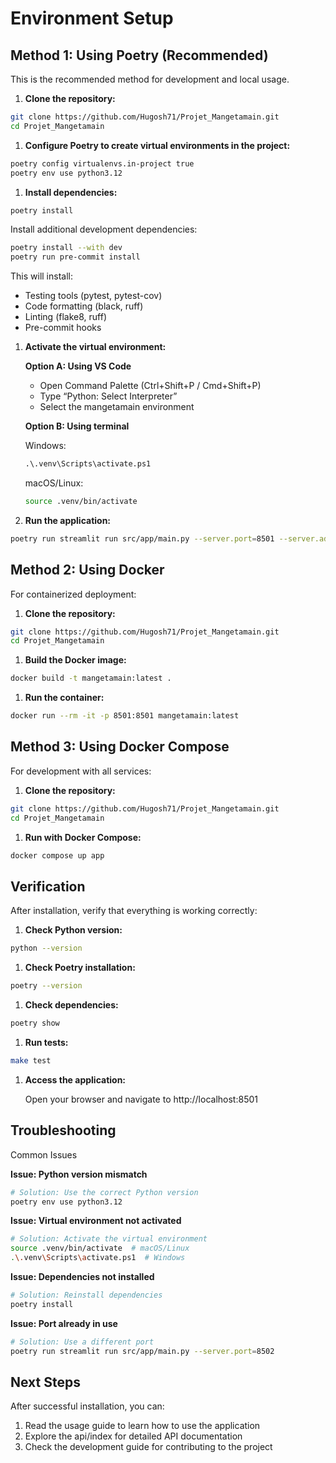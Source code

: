 # Environment Setup

## Method 1: Using Poetry (Recommended)

This is the recommended method for development and local usage.

1. **Clone the repository:**

```bash
git clone https://github.com/Hugosh71/Projet_Mangetamain.git
cd Projet_Mangetamain
```

1. **Configure Poetry to create virtual environments in the project:**

```bash
poetry config virtualenvs.in-project true
poetry env use python3.12
```

1. **Install dependencies:**

```bash
poetry install
```

Install additional development dependencies:

```bash
poetry install --with dev
poetry run pre-commit install
```

This will install:

* Testing tools (pytest, pytest-cov)
* Code formatting (black, ruff)
* Linting (flake8, ruff)
* Pre-commit hooks

1. **Activate the virtual environment:**

   **Option A: Using VS Code**
   - Open Command Palette (Ctrl+Shift+P / Cmd+Shift+P)
   - Type “Python: Select Interpreter”
   - Select the mangetamain environment

   **Option B: Using terminal**

   Windows:
   ```cmd
   .\.venv\Scripts\activate.ps1
   ```

   macOS/Linux:
   ```bash
   source .venv/bin/activate
   ```
2. **Run the application:**

```bash
poetry run streamlit run src/app/main.py --server.port=8501 --server.address=0.0.0.0
```

## Method 2: Using Docker

For containerized deployment:

1. **Clone the repository:**

```bash
git clone https://github.com/Hugosh71/Projet_Mangetamain.git
cd Projet_Mangetamain
```

1. **Build the Docker image:**

```bash
docker build -t mangetamain:latest .
```

1. **Run the container:**

```bash
docker run --rm -it -p 8501:8501 mangetamain:latest
```

## Method 3: Using Docker Compose

For development with all services:

1. **Clone the repository:**

```bash
git clone https://github.com/Hugosh71/Projet_Mangetamain.git
cd Projet_Mangetamain
```

1. **Run with Docker Compose:**

```bash
docker compose up app
```

## Verification

After installation, verify that everything is working correctly:

1. **Check Python version:**

```bash
python --version
```

1. **Check Poetry installation:**

```bash
poetry --version
```

1. **Check dependencies:**

```bash
poetry show
```

1. **Run tests:**

```bash
make test
```

1. **Access the application:**

   Open your browser and navigate to http://localhost:8501

## Troubleshooting

Common Issues

**Issue: Python version mismatch**

```bash
# Solution: Use the correct Python version
poetry env use python3.12
```

**Issue: Virtual environment not activated**

```bash
# Solution: Activate the virtual environment
source .venv/bin/activate  # macOS/Linux
.\.venv\Scripts\activate.ps1  # Windows
```

**Issue: Dependencies not installed**

```bash
# Solution: Reinstall dependencies
poetry install
```

**Issue: Port already in use**

```bash
# Solution: Use a different port
poetry run streamlit run src/app/main.py --server.port=8502
```

## Next Steps

After successful installation, you can:

1. Read the usage guide to learn how to use the application
2. Explore the api/index for detailed API documentation
3. Check the development guide for contributing to the project
